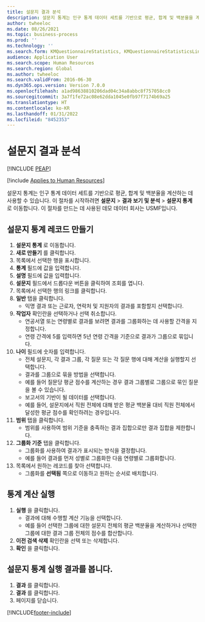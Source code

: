 ```yaml
---
title: 설문지 결과 분석
description: 설문지 통계는 인구 통계 데이터 세트를 기반으로 평균, 합계 및 백분율을 계산하는 데 사용할 수 있습니다.
author: twheeloc
ms.date: 08/26/2021
ms.topic: business-process
ms.prod: ''
ms.technology: ''
ms.search.form: KMQuestionnaireStatistics, KMQuestionnaireStatisticsLine, HcmLearningWorkspace
audience: Application User
ms.search.scope: Human Resources
ms.search.region: Global
ms.author: twheeloc
ms.search.validFrom: 2016-06-30
ms.dyn365.ops.version: Version 7.0.0
ms.openlocfilehash: a1ad98638810206dad04c34a8abbc8f757058cc0
ms.sourcegitcommit: 3a7f1fe72ac08e62dda1045e0fb97f7174b69a25
ms.translationtype: HT
ms.contentlocale: ko-KR
ms.lasthandoff: 01/31/2022
ms.locfileid: "8452353"
---
```

# <a name="analyzing-questionnaire-results"></a>설문지 결과 분석


[!INCLUDE [PEAP](../includes/peap-1.md)]

[!include [Applies to Human Resources](../includes/applies-to-hr.md)]



설문지 통계는 인구 통계 데이터 세트를 기반으로 평균, 합계 및 백분율을 계산하는 데 사용할 수 있습니다. 이 절차를 시작하려면 **설문지** > **결과 보기 및 분석** > **설문지 통계** 로 이동합니다. 이 절차를 만드는 데 사용된 데모 데이터 회사는 USMF입니다.


## <a name="create-a-questionnaire-statistics-record"></a>설문지 통계 레코드 만들기
1. **설문지 통계** 로 이동합니다.
2. **새로 만들기** 를 클릭합니다.
3. 목록에서 선택한 행을 표시합니다.
4. **통계** 필드에 값을 입력합니다.
5. **설명** 필드에 값을 입력합니다.
6. **설문지** 필드에서 드롭다운 버튼을 클릭하여 조회를 엽니다.
7. 목록에서 선택한 행의 링크를 클릭합니다.
8. **일반** 탭을 클릭합니다.
    * 익명 결과 또는 근로자, 연락처 및 지원자의 결과를 포함할지 선택합니다.  
9. **작업자** 확인란을 선택하거나 선택 취소합니다.
    * 연공서열 또는 연령별로 결과를 보려면 결과를 그룹화하는 데 사용할 간격을 지정합니다.  
    * 연령 간격에 5를 입력하면 5년 연령 간격을 기준으로 결과가 그룹으로 묶입니다.  
10. **나이** 필드에 숫자를 입력합니다.
    * 전체 설문지, 각 결과 그룹, 각 질문 또는 각 질문 행에 대해 계산을 실행할지 선택합니다.  
    * 결과를 그룹으로 묶을 방법을 선택합니다.  
    * 예를 들어 질문당 평균 점수를 계산하는 경우 결과 그룹별로 그룹으로 묶인 질문을 볼 수 있습니다.  
    * 보고서의 기반이 될 데이터를 선택합니다.  
    * 예를 들어, 설문지에서 직원 전체에 대해 받은 평균 백분율 대비 직원 전체에서 달성한 평균 점수를 확인하려는 경우입니다.  
11. **범위** 탭을 클릭합니다.
    * 범위를 사용하여 범위 기준을 충족하는 결과 집합으로만 결과 집합을 제한합니다.  
12. **그룹화 기준** 탭을 클릭합니다.
    * 그룹화를 사용하여 결과가 표시되는 방식을 결정합니다.  
    * 예를 들어 결과를 먼저 성별로 그룹화한 다음 연령별로 그룹화합니다.  
13. 목록에서 원하는 레코드를 찾아 선택합니다.
    * 그룹화를 **선택됨** 쪽으로 이동하고 원하는 순서로 배치합니다.  

## <a name="execute-the-statistics-calculation"></a>통계 계산 실행
1. **실행** 을 클릭합니다.
    * 결과에 대해 수행할 계산 기능을 선택합니다.  
    * 예를 들어 선택한 그룹에 대한 설문지 전체의 평균 백분율을 계산하거나 선택한 그룹에 대한 결과 그룹 전체의 점수를 합산합니다.  
2. **이전 검색 삭제** 확인란을 선택 또는 삭제합니다.
3. **확인** 을 클릭합니다.

## <a name="view-the-results-of-the-questionnaire-statistics-run"></a>설문지 통계 실행 결과를 봅니다.
1. **결과** 를 클릭합니다.
2. **결과** 를 클릭합니다.
3. 페이지를 닫습니다.



[!INCLUDE[footer-include](../includes/footer-banner.md)]
